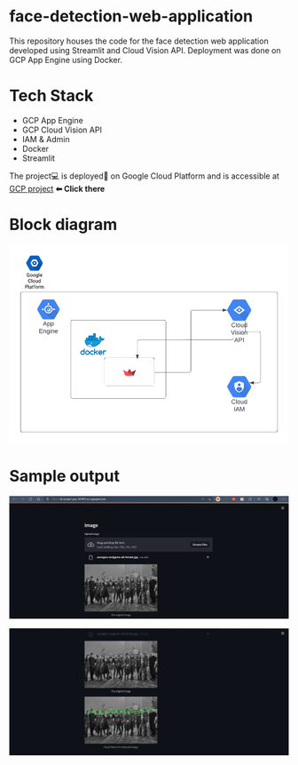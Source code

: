 # face-detection-web-application

This repository houses the code for the face detection web application developed using Streamlit and Cloud Vision API. Deployment was done on GCP App Engine using Docker.

# Tech Stack
<ul>
  <li> GCP App Engine </li>
  <li> GCP Cloud Vision API </li>
  <li> IAM & Admin </li>
  <li> Docker </li>
  <li> Streamlit </li>
</ul>

The project💻 is deployed🚀 on Google Cloud Platform and is accessible at <a href="https://vb-project-gcp-347401.uc.r.appspot.com/">GCP project</a> **⬅ Click there**

# Block diagram

![GCP Block diagram](images/gcp-project-block.png)

# Sample output

![GCP Output-1](images/output-1.png)

![GCP Output-2](images/output-2.png)
